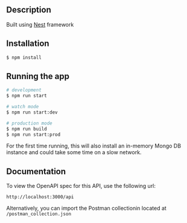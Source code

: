 ## Description

Built using [Nest](https://github.com/nestjs/nest) framework

## Installation

```bash
$ npm install
```

## Running the app

```bash
# development
$ npm run start

# watch mode
$ npm run start:dev

# production mode
$ npm run build
$ npm run start:prod
```

For the first time running, this will also install an in-memory Mongo DB instance and could take some time on a slow network.

## Documentation

To view the OpenAPI spec for this API, use the following url:

```
http://localhost:3000/api
```

Alternatively, you can import the Postman collectionin located at `/postman_collection.json`
